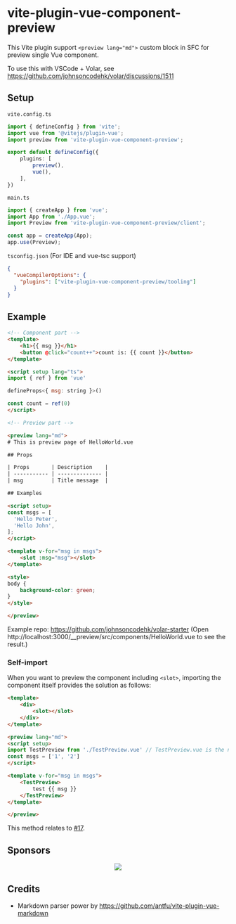 # vite-plugin-vue-component-preview

This Vite plugin support `<preview lang="md">` custom block in SFC for preview single Vue component.

To use this with VSCode + Volar, see https://github.com/johnsoncodehk/volar/discussions/1511

## Setup

`vite.config.ts`

```ts
import { defineConfig } from 'vite';
import vue from '@vitejs/plugin-vue';
import preview from 'vite-plugin-vue-component-preview';

export default defineConfig({
	plugins: [
		preview(),
		vue(),
	],
})
```

`main.ts`

```ts
import { createApp } from 'vue';
import App from './App.vue';
import Preview from 'vite-plugin-vue-component-preview/client';

const app = createApp(App);
app.use(Preview);
```

`tsconfig.json` (For IDE and vue-tsc support)

```json
{
  "vueCompilerOptions": {
    "plugins": ["vite-plugin-vue-component-preview/tooling"]
  }
}
```

## Example

```html
<!-- Component part -->
<template>
	<h1>{{ msg }}</h1>
	<button @click="count++">count is: {{ count }}</button>
</template>

<script setup lang="ts">
import { ref } from 'vue'

defineProps<{ msg: string }>()

const count = ref(0)
</script>

<!-- Preview part -->

<preview lang="md">
# This is preview page of HelloWorld.vue

## Props

| Props       | Description    |
| ----------- | -------------- |
| msg         | Title message  |

## Examples

<script setup>
const msgs = [
  'Hello Peter',
  'Hello John',
];
</script>

<template v-for="msg in msgs">
	<slot :msg="msg"></slot>
</template>

<style>
body {
	background-color: green;
}
</style>

</preview>
```

Example repo: https://github.com/johnsoncodehk/volar-starter (Open http://localhost:3000/__preview/src/components/HelloWorld.vue to see the result.)

### Self-import

When you want to preview the component including `<slot>`, importing the component itself provides the solution as follows:

```html
<template>
	<div>
		<slot></slot>
	</div>
</template>

<preview lang="md">
<script setup>
import TestPreview from './TestPreview.vue'	// TestPreview.vue is the name of this file itself.
const msgs = ['1', '2']
</script>

<template v-for="msg in msgs">
	<TestPreview>
		test {{ msg }}
	</TestPreview>
</template>

</preview>
```

This method relates to [#17](https://github.com/johnsoncodehk/vite-plugin-vue-component-preview/issues/17).

## Sponsors

<p align="center">
	<a href="https://cdn.jsdelivr.net/gh/johnsoncodehk/sponsors/sponsors.svg">
		<img src="https://cdn.jsdelivr.net/gh/johnsoncodehk/sponsors/sponsors.svg"/>
	</a>
</p>

## Credits

- Markdown parser power by https://github.com/antfu/vite-plugin-vue-markdown
